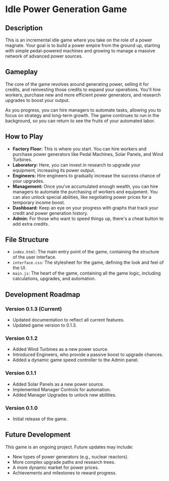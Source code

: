 # Idle Power Generation Game

## Description

This is an incremental idle game where you take on the role of a power magnate. Your goal is to build a power empire from the ground up, starting with simple pedal-powered machines and growing to manage a massive network of advanced power sources.

## Gameplay

The core of the game revolves around generating power, selling it for credits, and reinvesting those credits to expand your operations. You'll hire workers, purchase new and more efficient power generators, and research upgrades to boost your output.

As you progress, you can hire managers to automate tasks, allowing you to focus on strategy and long-term growth. The game continues to run in the background, so you can return to see the fruits of your automated labor.

## How to Play

- **Factory Floor:** This is where you start. You can hire workers and purchase power generators like Pedal Machines, Solar Panels, and Wind Turbines.
- **Laboratory:** Here, you can invest in research to upgrade your equipment, increasing its power output.
- **Engineers:** Hire engineers to gradually increase the success chance of your upgrades.
- **Management:** Once you've accumulated enough wealth, you can hire managers to automate the purchasing of workers and equipment. You can also unlock special abilities, like negotiating power prices for a temporary income boost.
- **Dashboard:** Keep an eye on your progress with graphs that track your credit and power generation history.
- **Admin:** For those who want to speed things up, there's a cheat button to add extra credits.

## File Structure

- `index.html`: The main entry point of the game, containing the structure of the user interface.
- `interface.css`: The stylesheet for the game, defining the look and feel of the UI.
- `main.js`: The heart of the game, containing all the game logic, including calculations, upgrades, and automation.

## Development Roadmap

### Version 0.1.3 (Current)
- Updated documentation to reflect all current features.
- Updated game version to 0.1.3.

### Version 0.1.2
- Added Wind Turbines as a new power source.
- Introduced Engineers, who provide a passive boost to upgrade chances.
- Added a dynamic game speed controller to the Admin panel.

### Version 0.1.1
- Added Solar Panels as a new power source.
- Implemented Manager Controls for automation.
- Added Manager Upgrades to unlock new abilities.

### Version 0.1.0
- Initial release of the game.

## Future Development

This game is an ongoing project. Future updates may include:

- New types of power generators (e.g., nuclear reactors).
- More complex upgrade paths and research trees.
- A more dynamic market for power prices.
- Achievements and milestones to reward progress.
